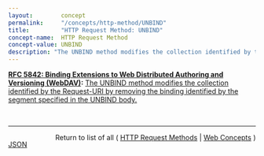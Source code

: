 ```yaml
---
layout:        concept
permalink:     "/concepts/http-method/UNBIND"
title:         "HTTP Request Method: UNBIND"
concept-name:  HTTP Request Method
concept-value: UNBIND
description: "The UNBIND method modifies the collection identified by the Request-URI by removing the binding identified by the segment specified in the UNBIND body."
---
```


**[RFC 5842: Binding Extensions to Web Distributed Authoring and Versioning (WebDAV)](/specs/IETF/RFC/5842 "This specification defines bindings, and the BIND method for creating multiple bindings to the same resource. Creating a new binding to a resource causes at least one new URI to be mapped to that resource. Servers are required to ensure the integrity of any bindings that they allow to be created."):** [The UNBIND method modifies the collection identified by the Request-URI by removing the binding identified by the segment specified in the UNBIND body.](http://tools.ietf.org/html/rfc5842#section-5 "Read documentation for HTTP Request Method &#34;UNBIND&#34;")

<br/>
<hr/>

<p style="float : left"><a href="./UNBIND.json" title="JSON representing this particular Web Concept value">JSON</a></p>
<p style="text-align: right">Return to list of all ( <a href="../http-method/">HTTP Request Methods</a> | <a href="../">Web Concepts</a> )</p>
